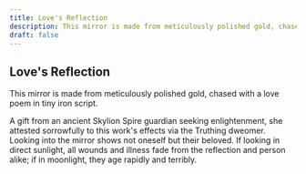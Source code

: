 ```yaml
---
title: Love's Reflection
description: This mirror is made from meticulously polished gold, chased with a love poem in tiny iron script....
draft: false
---
```


## Love's Reflection

This mirror is made from meticulously polished gold, chased with a love poem in tiny iron script.

A gift from an ancient Skylion Spire guardian seeking enlightenment, she attested sorrowfully to this work's effects via the Truthing dweomer. Looking into the mirror shows not oneself but their beloved. If looking in direct sunlight, all wounds and illness fade from the reflection and person alike; if in moonlight, they age rapidly and terribly.
